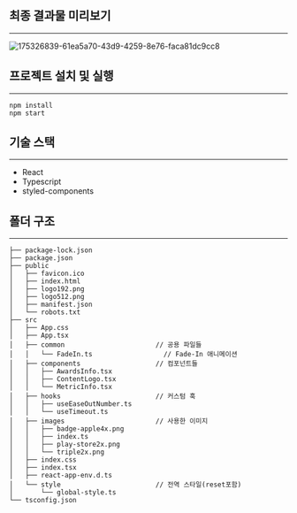 ## 최종 결과물 미리보기
---
![175326839-61ea5a70-43d9-4259-8e76-faca81dc9cc8](https://user-images.githubusercontent.com/61589338/175327556-2352e07a-d628-468d-baa5-fb0314e47ee5.gif)

## 프로젝트 설치 및 실행
---
```
npm install
npm start
```

## 기술 스택
---
* React
* Typescript
* styled-components

## 폴더 구조
---
```
├── package-lock.json
├── package.json
├── public
│   ├── favicon.ico
│   ├── index.html
│   ├── logo192.png
│   ├── logo512.png
│   ├── manifest.json
│   └── robots.txt
├── src
│   ├── App.css
│   ├── App.tsx
│   ├── common                       // 공용 파일들
│   │   └── FadeIn.ts                  // Fade-In 애니메이션
│   ├── components                   // 컴포넌트들
│   │   ├── AwardsInfo.tsx
│   │   ├── ContentLogo.tsx
│   │   └── MetricInfo.tsx
│   ├── hooks                        // 커스텀 훅
│   │   ├── useEaseOutNumber.ts       
│   │   └── useTimeout.ts
│   ├── images                       // 사용한 이미지
│   │   ├── badge-apple4x.png
│   │   ├── index.ts
│   │   ├── play-store2x.png
│   │   └── triple2x.png
│   ├── index.css
│   ├── index.tsx
│   ├── react-app-env.d.ts
│   └── style                        // 전역 스타일(reset포함)
│       └── global-style.ts
└── tsconfig.json
```